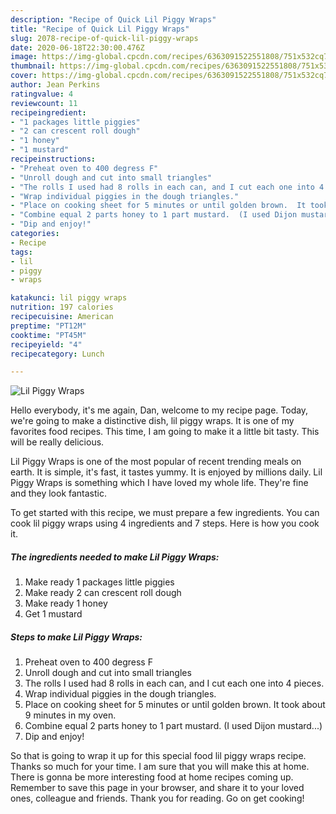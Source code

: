 ```yaml
---
description: "Recipe of Quick Lil Piggy Wraps"
title: "Recipe of Quick Lil Piggy Wraps"
slug: 2078-recipe-of-quick-lil-piggy-wraps
date: 2020-06-18T22:30:00.476Z
image: https://img-global.cpcdn.com/recipes/6363091522551808/751x532cq70/lil-piggy-wraps-recipe-main-photo.jpg
thumbnail: https://img-global.cpcdn.com/recipes/6363091522551808/751x532cq70/lil-piggy-wraps-recipe-main-photo.jpg
cover: https://img-global.cpcdn.com/recipes/6363091522551808/751x532cq70/lil-piggy-wraps-recipe-main-photo.jpg
author: Jean Perkins
ratingvalue: 4
reviewcount: 11
recipeingredient:
- "1 packages little piggies"
- "2 can crescent roll dough"
- "1 honey"
- "1 mustard"
recipeinstructions:
- "Preheat oven to 400 degress F"
- "Unroll dough and cut into small triangles"
- "The rolls I used had 8 rolls in each can, and I cut each one into 4 pieces."
- "Wrap individual piggies in the dough triangles."
- "Place on cooking sheet for 5 minutes or until golden brown.  It took about 9 minutes in my oven."
- "Combine equal 2 parts honey to 1 part mustard.  (I used Dijon mustard...)"
- "Dip and enjoy!"
categories:
- Recipe
tags:
- lil
- piggy
- wraps

katakunci: lil piggy wraps 
nutrition: 197 calories
recipecuisine: American
preptime: "PT12M"
cooktime: "PT45M"
recipeyield: "4"
recipecategory: Lunch

---
```



![Lil Piggy Wraps](https://img-global.cpcdn.com/recipes/6363091522551808/751x532cq70/lil-piggy-wraps-recipe-main-photo.jpg)

Hello everybody, it's me again, Dan, welcome to my recipe page. Today, we're going to make a distinctive dish, lil piggy wraps. It is one of my favorites food recipes. This time, I am going to make it a little bit tasty. This will be really delicious.

Lil Piggy Wraps is one of the most popular of recent trending meals on earth. It is simple, it's fast, it tastes yummy. It is enjoyed by millions daily. Lil Piggy Wraps is something which I have loved my whole life. They're fine and they look fantastic.




To get started with this recipe, we must prepare a few ingredients. You can cook lil piggy wraps using 4 ingredients and 7 steps. Here is how you cook it.

<!--inarticleads1-->

##### The ingredients needed to make Lil Piggy Wraps:

1. Make ready 1 packages little piggies
1. Make ready 2 can crescent roll dough
1. Make ready 1 honey
1. Get 1 mustard




<!--inarticleads2-->

##### Steps to make Lil Piggy Wraps:

1. Preheat oven to 400 degress F
1. Unroll dough and cut into small triangles
1. The rolls I used had 8 rolls in each can, and I cut each one into 4 pieces.
1. Wrap individual piggies in the dough triangles.
1. Place on cooking sheet for 5 minutes or until golden brown.  It took about 9 minutes in my oven.
1. Combine equal 2 parts honey to 1 part mustard.  (I used Dijon mustard...)
1. Dip and enjoy!




So that is going to wrap it up for this special food lil piggy wraps recipe. Thanks so much for your time. I am sure that you will make this at home. There is gonna be more interesting food at home recipes coming up. Remember to save this page in your browser, and share it to your loved ones, colleague and friends. Thank you for reading. Go on get cooking!
